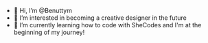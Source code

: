 - 👋 Hi, I’m @Benuttym
- 👀 I’m interested in becoming a creative designer in the future
- 🌱 I’m currently learning how to code with SheCodes and I'm at the beginning of my journey!

<!---
Benuttym/Benuttym is a ✨ special ✨ repository because its `README.md` (this file) appears on your GitHub profile.
You can click the Preview link to take a look at your changes.
--->
